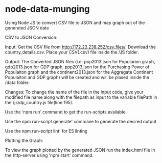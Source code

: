 # node-data-munging
Using Node JS to convert CSV file to JSON and map graph out of the generated JSON data

CSV to JSON Conversion:

Input: Get the CSV file from http://172.23.238.252/csv_files/.  Download the country_details.csv. Place your CSV(.csv) file inside the /JS folder.  

Output: The Converted JSON files (i.e. pop2013.json for Popularion graph, gdp2013.json for GDP graph, ppp2013.json for the Purchasing Power of Populaiton graph and the continent2013.json for the Aggregate Continent Populaiton and GDP graph) will be created and will be plased inside the /data folder.

Changes: To change the name of the file in the input code, give your modified file name along with the filepath as input to the variable filePath in the /js/dp_country.js file(line:195).

Use the 'npm run' command to get the run-scripts available.

Use the npm run-script generate' commane to generate the desired output

Use the npm run-script lint' for ES linting


Plotting the Graph:

To view the graph plotted by the generated JSON run the index.html file in the http-server using 'npm start' command.
